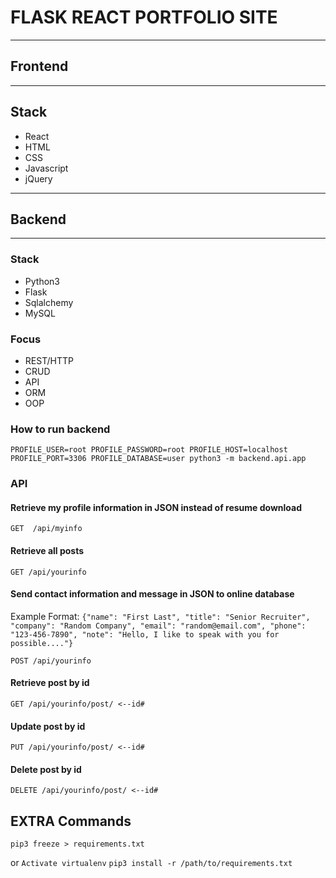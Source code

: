 # FLASK REACT PORTFOLIO SITE
---
## Frontend
---
## Stack
* React
* HTML
* CSS
* Javascript
* jQuery

---
## Backend
---
### Stack
* Python3
* Flask
* Sqlalchemy
* MySQL

### Focus
* REST/HTTP
* CRUD
* API
* ORM
* OOP

### How to run backend
```PROFILE_USER=root PROFILE_PASSWORD=root PROFILE_HOST=localhost PROFILE_PORT=3306 PROFILE_DATABASE=user python3 -m backend.api.app```

### API

#### Retrieve my profile information in JSON instead of resume download
`GET  /api/myinfo`

#### Retrieve all posts
`GET /api/yourinfo` 

#### Send contact information and message in JSON to online database
Example Format: 
`{"name": "First Last", "title": "Senior Recruiter", "company": "Random Company", "email": "random@email.com", "phone": "123-456-7890", "note": "Hello, I like to speak with you for possible...."}`

`POST /api/yourinfo` 

#### Retrieve post by id
`GET /api/yourinfo/post/ <--id#` 

#### Update post by id
`PUT /api/yourinfo/post/ <--id#` 

#### Delete post by id
`DELETE /api/yourinfo/post/ <--id#` 

## EXTRA Commands
`pip3 freeze > requirements.txt`

or
`Activate virtualenv`
`pip3 install -r /path/to/requirements.txt`

